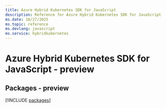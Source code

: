 ```yaml
---
title: Azure Hybrid Kubernetes SDK for JavaScript
description: Reference for Azure Hybrid Kubernetes SDK for JavaScript
ms.date: 10/27/2025
ms.topic: reference
ms.devlang: javascript
ms.service: hybridkubernetes
---
```

# Azure Hybrid Kubernetes SDK for JavaScript - preview
## Packages - preview
[!INCLUDE [packages](hybrid-kubernetes-index.md)]